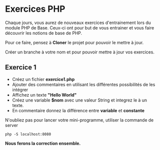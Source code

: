 # Exercices PHP

Chaque jours, vous aurez de nouveaux exercices d'entrainement lors du module PHP de Base. Ceux-ci ont pour but de vous entrainer et vous faire découvrir les notions de base de PHP.

Pour ce faire, pensez à **Cloner** le projet pour pouvoir le mettre à jour.

Créer un branche à votre nom et pour pouvoir mettre à jour vos exercices.

## Exercice 1

- Créez un fichier **exercice1.php**
- Ajouter des commentaires en utilisant les différentes possibilités de les intégrer
- Affichez un texte **"Hello World"**
- Créez une variable **$nom** avec une valeur String et integrez le à un texte.
- En commentaire donnez la différence entre **variable** et **constante**

N'oubliez pas pour lancer votre mini-programme, utiliser la commande de server 

```
php -S localhost:8080
````

**Nous ferons la correction ensemble.**